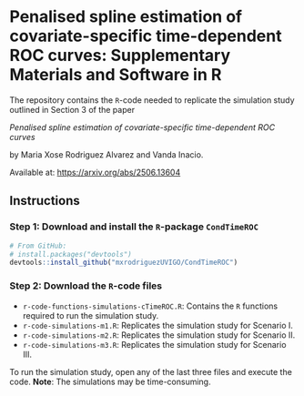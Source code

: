 # Penalised spline estimation of covariate-specific time-dependent ROC curves: Supplementary Materials and Software in R
The repository contains the `R`-code needed to replicate the simulation study outlined in Section 3 of the paper

   *Penalised spline estimation of covariate-specific time-dependent ROC curves*

by Maria Xose Rodriguez Alvarez and Vanda Inacio.

Available at: https://arxiv.org/abs/2506.13604

## Instructions
### Step 1: Download and install the `R`-package `CondTimeROC`
``` r
# From GitHub:
# install.packages("devtools")
devtools::install_github("mxrodriguezUVIGO/CondTimeROC")
```
### Step 2: Download the `R`-code files
 * `r-code-functions-simulations-cTimeROC.R`: Contains the `R` functions required to run the simulation study.
 * `r-code-simulations-m1.R`: Replicates the simulation study for Scenario I.
 * `r-code-simulations-m2.R`: Replicates the simulation study for Scenario II.
 * `r-code-simulations-m3.R`: Replicates the simulation study for Scenario III.

To run the simulation study, open any of the last three files and execute the code. **Note**: The simulations may be time-consuming.
